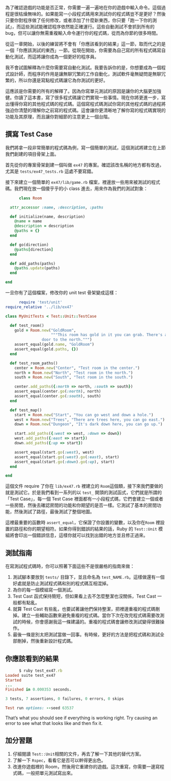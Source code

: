 為了確認遊戲的功能是否正常，你需要一遍一遍地在你的遊戲中輸入命令。這個過程是很枯燥無味的。如果能寫一小段程式碼用來測試你的程式碼豈不是更好？然後只要你對程序做了任何修改，或者添加了什麼新東西，你只要「跑一下你的測試」，而這些測試能確認程序依然能正確運行。這些自動測試不會抓到所有的 bug，但可以讓你無需重複輸入命令運行你的程式碼，從而為你節約很多時間。

從這一章開始，以後的練習將不會有「你應該看到的結果」這一節，取而代之的是一個「你應該測試的東西」一節。從現在開始，你需要為自己寫的所有程式碼寫自動化測試，而這將讓你成為一個更好的程序員。

我不會試圖解釋為什麼你需要寫自動化測試。我要告訴你的是，你想要成為一個程式設計師，而程序的作用是讓無聊冗繁的工作自動化，測試軟件毫無疑問是無聊冗繁的，所以你還是寫點程式碼讓它為你測試的更好。

這應該是你需要的所有的解釋了。因為你寫單元測試的原因是讓你的大腦更加強健。你讀了這本書，寫了很多程式碼讓它們實現一些事情。現在你將更進一步，寫出懂得你寫的其他程式碼的程式碼。這個寫程式碼測試你寫的其他程式碼的過程將強迫你清楚的理解你之前寫的程式碼。這會讓你更清晰地了解你寫的程式碼實現的功能及其原理，而且讓你對細節的注意更上一個台階。

## 撰寫 Test Case

我們將拿一段非常簡單的程式碼為例，寫一個簡單的測試，這個測試將建立在上節我們創建的項目骨架上面。

首先從你的專案骨架創建一個叫做 `ex47` 的專案。確認該改名稱的地方都有改過，尤其是 `tests/ex47_tests.rb` 這處不要寫錯。

接下來建立一個簡單的 `ex47/lib/game.rb` 檔案，裡邊放一些用來被測試的程式碼。我們現在放一個傻乎乎的小 class 進去，用來作為我們的測試對象：

```rb
      class Room

  attr_accessor :name, :description, :paths

  def initialize(name, description)
    @name = name
    @description = description
    @paths = {}
  end

  def go(direction)
    @paths[direction]
  end

  def add_paths(paths)
    @paths.update(paths)
  end

end

```

一旦你有了這個檔案，修改你的 unit test 骨架變成這樣：

```rb
      require 'test/unit'
require_relative '../lib/ex47'

class MyUnitTests < Test::Unit::TestCase

  def test_room()
    gold = Room.new("GoldRoom",
                    """This room has gold in it you can grab. There's a
                door to the north.""")
    assert_equal(gold.name, "GoldRoom")
    assert_equal(gold.paths, {})
  end

  def test_room_paths()
    center = Room.new("Center", "Test room in the center.")
    north = Room.new("North", "Test room in the north.")
    south = Room.new("South", "Test room in the south.")

    center.add_paths({:north => north, :south => south})
    assert_equal(center.go(:north), north)
    assert_equal(center.go(:south), south)
  end

  def test_map()
    start = Room.new("Start", "You can go west and down a hole.")
    west = Room.new("Trees", "There are trees here, you can go east.")
    down = Room.new("Dungeon", "It's dark down here, you can go up.")

    start.add_paths({:west => west, :down => down})
    west.add_paths({:east => start})
    down.add_paths({:up => start})

    assert_equal(start.go(:west), west)
    assert_equal(start.go(:west).go(:east), start)
    assert_equal(start.go(:down).go(:up), start)
  end

end

```

這個文件 require 了你在 `lib/ex47.rb` 裡建立的 `Room`這個類，接下來我們要做的就是測試它。於是我們看到一系列的以 `test_` 開頭的測試函式，它們就是所謂的「Test Case」，每一個 Test Case 裡面都有一小段程式碼，它們會建立一個或者一些房間，然後去確認房間的功能和你期望的是否一樣。它測試了基本的房間功能，然後測試了路徑，最後測試了整個地圖。

這裡最重要的函數時 `assert_equal`，它保證了你設置的變數，以及你在`Room` 裡設置的路徑和你的期望相符。如果你得到錯誤的結果的話，Ruby 的 `Test::Unit` 模組將會印出一個錯誤信息，這樣你就可以找到出錯的地方並且修正過來。

## 測試指南

在寫測試程式碼時，你可以照著下面這些不是很嚴格的指南來做：

1.  測試腳本要放到 `tests/` 目錄下，並且命名為 `test_NAME.rb`。這樣做還有一個好處就是防止測試程式碼和別的程式碼互相混掉。
2.  為你的每一個模組寫一個測試。
3.  Test Cast 函式保持簡短，但如果看上去不怎麼整潔也沒關係，Test Cast 一般都有點亂。
4.  就算 Test Cast 有些亂，也要試著讓他們保持整潔，把裡邊重複的程式碼刪掉。建立一些輔助函數來避免重複的程式碼。當你下次在改完程式碼需要改測試的時候，你會感謝我這一條建議的。重複的程式碼會讓修改測試變得很難操作。
5.  最後一條是別太把測試當做一回事。有時候，更好的方法是把程式碼和測試全部刪掉，然後重新設計程式碼。

## 你應該看到的結果

```rb
      $ ruby test_ex47.rb 
Loaded suite test_ex47
Started
...
Finished in 0.000353 seconds.

3 tests, 7 assertions, 0 failures, 0 errors, 0 skips

Test run options: --seed 63537

```

That’s what you should see if everything is working right. Try causing an error to see what that looks like and then fix it.

## 加分習題

1.  仔細閱讀 `Test::Unit`相關的文件，再去了解一下其他的替代方案。
2.  了解一下 `Rspec`，看看它是否可以幹得更出色。
3.  改進你遊戲裡的 Room，然後用它重建你的遊戲。這次重寫，你需要一邊寫程式碼，一般把單元測試寫出來。
